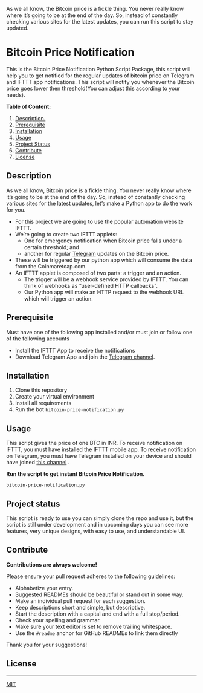 As we all know, the Bitcoin price is a fickle thing. You never really know where it’s going to be at the end of the day. So, instead of constantly checking various sites for the latest updates, you can run this script to stay updated.

# Bitcoin Price Notification

This is the Bitcoin Price Notification Python Script Package, this script will help you to get notified for the regular updates of bitcoin price on Telegram and IFTTT app notifications. This script will notify you whenever the Bitcoin price goes lower then threshold(You can adjust this according to your needs).



**Table of Content:**

1. [ Description. ](#desc)
2. [Prerequisite](#pre)
3. [Installation](#ins)
4. [Usage](#usg)
5. [Project Status](#pro)
6. [Contribute](#con)
7. [License](#lic)

<a name="desc"></a>

## Description

As we all know, Bitcoin price is a fickle thing. You never really know where it’s going to be at the end of the day. So, instead of constantly checking various sites for the latest updates, let’s make a Python app to do the work for you.

- For this project we are going to use the popular automation website IFTTT.
- We’re going to create two IFTTT applets:
  - One for emergency notification when Bitcoin price falls under a certain threshold; and
  - another for regular [Telegram](https://t.me/bitcoin_price_notification) updates on the Bitcoin price.
- These will be triggered by our python app which will consume the data from the Coinmaretcap.com.
- An IFTTT applet is composed of two parts: a trigger and an action.
  - The trigger will be a webhook service provided by IFTTT. You can think of webhooks as “user-defined HTTP callbacks”.
  - Our Python app will make an HTTP request to the webhook URL which will trigger an action.


<a name="pre"></a>
## Prerequisite

Must have one of the following app installed and/or must join or follow one of the following accounts

- Install the IFTTT App to receive the notifications
- Download Telegram App and join the [Telegram channel](https://t.me/bitcoin_price_notification).

<a name="ins"></a>
## Installation

1. Clone this repository
2. Create your virtual environment
3. Install all requirements
4. Run the bot  `bitcoin-price-notification.py`

<a name="usg"></a>
## Usage

This script gives the price of one BTC in INR. To receive notification on IFTTT, you must have installed the IFTTT mobile app. To receive notification on Telegram, you must have Telegram installed on your device and should have joined [this channel](https://t.me/bitcoin_price_notification) .

**Run the script to get instant Bitcoin Price Notification.**

`bitcoin-price-notification.py`

<a name="pro"></a>
## Project status

This script is ready to use you can simply clone the repo and use it, but the script is still under development and in upcoming days you can see more features, very unique designs, with easy to use, and understandable UI.

<a name="con"></a>
## Contribute

**Contributions are always welcome!**

Please ensure your pull request adheres to the following guidelines:

- Alphabetize your entry.
- Suggested READMEs should be beautiful or stand out in some way.
- Make an individual pull request for each suggestion.
- Keep descriptions short and simple, but descriptive.
- Start the description with a capital and end with a full stop/period.
- Check your spelling and grammar.
- Make sure your text editor is set to remove trailing whitespace.
- Use the `#readme` anchor for GitHub READMEs to link them directly

Thank you for your suggestions!

<a name="lic"></a>
## License

------

[MIT](https://choosealicense.com/licenses/mit/)